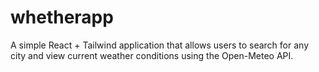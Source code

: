 # whetherapp
A simple React + Tailwind application that allows users to search for any city and view current weather conditions using the Open-Meteo API.
